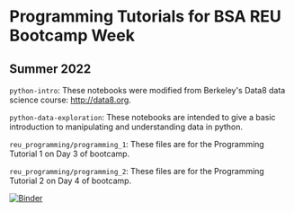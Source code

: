 # Programming Tutorials for BSA REU Bootcamp Week
## Summer 2022

`python-intro`: These notebooks were modified from Berkeley's Data8 data science course: http://data8.org.

`python-data-exploration`: These notebooks are intended to give a basic introduction to manipulating and understanding data in python.

`reu_programming/programming_1`: These files are for the Programming Tutorial 1 on Day 3 of bootcamp.

`reu_programming/programming_2`: These files are for the Programming Tutorial 2 on Day 4 of bootcamp.

[![Binder](https://mybinder.org/badge_logo.svg)](https://mybinder.org/v2/gh/bouldersolarreu/programming-tutorials/main)
